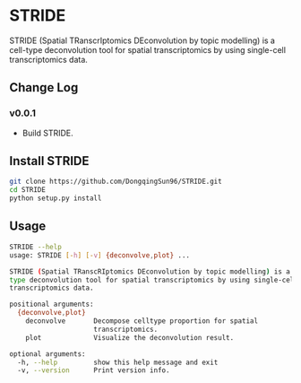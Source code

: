# STRIDE
STRIDE (Spatial TRanscrIptomics DEconvolution by topic modelling) is a cell-type deconvolution tool for spatial transcriptomics by using single-cell transcriptomics data. 

## Change Log
### v0.0.1
* Build STRIDE.

## Install STRIDE
```bash
git clone https://github.com/DongqingSun96/STRIDE.git
cd STRIDE
python setup.py install
```

## Usage
```bash
STRIDE --help
usage: STRIDE [-h] [-v] {deconvolve,plot} ...

STRIDE (Spatial TRanscRIptomics DEconvolution by topic modelling) is a cell-
type deconvolution tool for spatial transcriptomics by using single-cell
transcriptomics data.

positional arguments:
  {deconvolve,plot}
    deconvolve       Decompose celltype proportion for spatial
                     transcriptomics.
    plot             Visualize the deconvolution result.

optional arguments:
  -h, --help         show this help message and exit
  -v, --version      Print version info.
```
